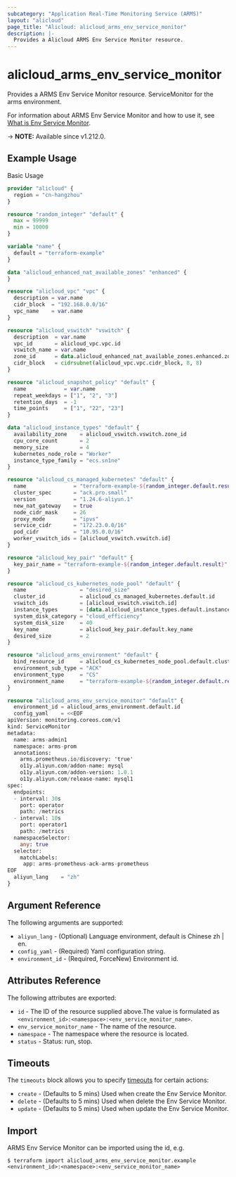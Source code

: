 ```yaml
---
subcategory: "Application Real-Time Monitoring Service (ARMS)"
layout: "alicloud"
page_title: "Alicloud: alicloud_arms_env_service_monitor"
description: |-
  Provides a Alicloud ARMS Env Service Monitor resource.
---
```


# alicloud_arms_env_service_monitor

Provides a ARMS Env Service Monitor resource. ServiceMonitor for the arms environment.

For information about ARMS Env Service Monitor and how to use it, see [What is Env Service Monitor](https://www.alibabacloud.com/help/en/arms/developer-reference/api-arms-2019-08-08-createenvservicemonitor).

-> **NOTE:** Available since v1.212.0.

## Example Usage

Basic Usage

```terraform
provider "alicloud" {
  region = "cn-hangzhou"
}

resource "random_integer" "default" {
  max = 99999
  min = 10000
}

variable "name" {
  default = "terraform-example"
}

data "alicloud_enhanced_nat_available_zones" "enhanced" {
}

resource "alicloud_vpc" "vpc" {
  description = var.name
  cidr_block  = "192.168.0.0/16"
  vpc_name    = var.name
}

resource "alicloud_vswitch" "vswitch" {
  description  = var.name
  vpc_id       = alicloud_vpc.vpc.id
  vswitch_name = var.name
  zone_id      = data.alicloud_enhanced_nat_available_zones.enhanced.zones.0.zone_id
  cidr_block   = cidrsubnet(alicloud_vpc.vpc.cidr_block, 8, 8)
}

resource "alicloud_snapshot_policy" "default" {
  name            = var.name
  repeat_weekdays = ["1", "2", "3"]
  retention_days  = -1
  time_points     = ["1", "22", "23"]
}

data "alicloud_instance_types" "default" {
  availability_zone    = alicloud_vswitch.vswitch.zone_id
  cpu_core_count       = 2
  memory_size          = 4
  kubernetes_node_role = "Worker"
  instance_type_family = "ecs.sn1ne"
}

resource "alicloud_cs_managed_kubernetes" "default" {
  name               = "terraform-example-${random_integer.default.result}"
  cluster_spec       = "ack.pro.small"
  version            = "1.24.6-aliyun.1"
  new_nat_gateway    = true
  node_cidr_mask     = 26
  proxy_mode         = "ipvs"
  service_cidr       = "172.23.0.0/16"
  pod_cidr           = "10.95.0.0/16"
  worker_vswitch_ids = [alicloud_vswitch.vswitch.id]
}

resource "alicloud_key_pair" "default" {
  key_pair_name = "terraform-example-${random_integer.default.result}"
}

resource "alicloud_cs_kubernetes_node_pool" "default" {
  name                 = "desired_size"
  cluster_id           = alicloud_cs_managed_kubernetes.default.id
  vswitch_ids          = [alicloud_vswitch.vswitch.id]
  instance_types       = [data.alicloud_instance_types.default.instance_types.0.id]
  system_disk_category = "cloud_efficiency"
  system_disk_size     = 40
  key_name             = alicloud_key_pair.default.key_name
  desired_size         = 2
}

resource "alicloud_arms_environment" "default" {
  bind_resource_id     = alicloud_cs_kubernetes_node_pool.default.cluster_id
  environment_sub_type = "ACK"
  environment_type     = "CS"
  environment_name     = "terraform-example-${random_integer.default.result}"
}

resource "alicloud_arms_env_service_monitor" "default" {
  environment_id = alicloud_arms_environment.default.id
  config_yaml    = <<EOF
apiVersion: monitoring.coreos.com/v1
kind: ServiceMonitor
metadata:
  name: arms-admin1
  namespace: arms-prom
  annotations:
    arms.prometheus.io/discovery: 'true'
    o11y.aliyun.com/addon-name: mysql
    o11y.aliyun.com/addon-version: 1.0.1
    o11y.aliyun.com/release-name: mysql1
spec:
  endpoints:
  - interval: 30s
    port: operator
    path: /metrics
  - interval: 10s
    port: operator1
    path: /metrics
  namespaceSelector:
    any: true
  selector:
    matchLabels:
     app: arms-prometheus-ack-arms-prometheus
EOF
  aliyun_lang    = "zh"
}
```

## Argument Reference

The following arguments are supported:
* `aliyun_lang` - (Optional) Language environment, default is Chinese zh | en.
* `config_yaml` - (Required) Yaml configuration string.
* `environment_id` - (Required, ForceNew) Environment id.

## Attributes Reference

The following attributes are exported:
* `id` - The ID of the resource supplied above.The value is formulated as `<environment_id>:<namespace>:<env_service_monitor_name>`.
* `env_service_monitor_name` - The name of the resource.
* `namespace` - The namespace where the resource is located.
* `status` - Status: run, stop.

## Timeouts

The `timeouts` block allows you to specify [timeouts](https://www.terraform.io/docs/configuration-0-11/resources.html#timeouts) for certain actions:
* `create` - (Defaults to 5 mins) Used when create the Env Service Monitor.
* `delete` - (Defaults to 5 mins) Used when delete the Env Service Monitor.
* `update` - (Defaults to 5 mins) Used when update the Env Service Monitor.

## Import

ARMS Env Service Monitor can be imported using the id, e.g.

```shell
$ terraform import alicloud_arms_env_service_monitor.example <environment_id>:<namespace>:<env_service_monitor_name>
```